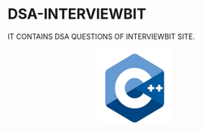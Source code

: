 # DSA-INTERVIEWBIT
IT CONTAINS DSA QUESTIONS OF INTERVIEWBIT SITE.
<div align="center"><img src="language.png" alt="C language logo" height=150/></div>
